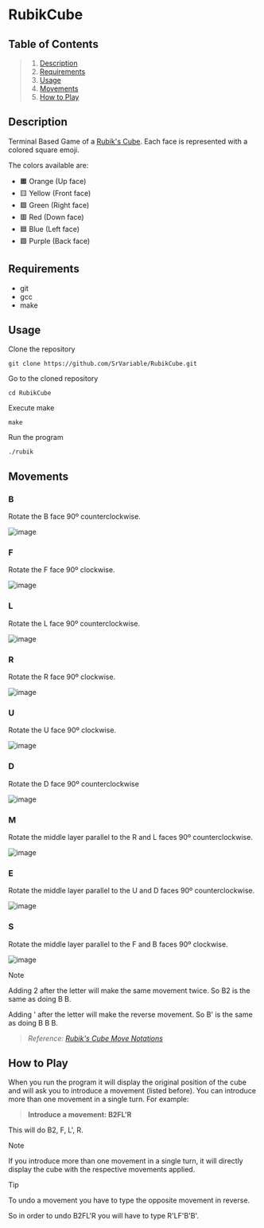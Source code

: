 # RubikCube

## Table of Contents
> 1. [Description](#description)
> 2. [Requirements](#requirements)
> 3. [Usage](#usage)
> 4. [Movements](#movements)
> 5. [How to Play](#how-to-play)

## Description

Terminal Based Game of a [Rubik's Cube](https://en.wikipedia.org/wiki/Rubik%27s_Cube). Each face is represented with a colored square emoji.

The colors available are:

- 🟧 Orange (Up face)
- 🟨 Yellow (Front face)
- 🟩 Green (Right face)
- 🟥 Red (Down face)
- 🟦 Blue (Left face)
- 🟪 Purple (Back face)

## Requirements

- git
- gcc
- make

## Usage

Clone the repository

```Shell
git clone https://github.com/SrVariable/RubikCube.git
```

Go to the cloned repository

```Shell
cd RubikCube
```

Execute make

```Shell
make
```

Run the program

```Shell
./rubik
```

## Movements

### B

Rotate the B face 90º counterclockwise.

![image](https://github.com/SrVariable/RubikCube/assets/96599624/bf3ef4ba-4a76-4268-82b5-d616c9248e09)

### F

Rotate the F face 90º clockwise.

![image](https://github.com/SrVariable/RubikCube/assets/96599624/04a1aafa-2142-439a-a28d-bdd2ff8065a0)

### L

Rotate the L face 90º counterclockwise.

![image](https://github.com/SrVariable/RubikCube/assets/96599624/1024e8f6-50c9-4b28-b785-4a3b43acac15)

### R

Rotate the R face 90º clockwise.

![image](https://github.com/SrVariable/RubikCube/assets/96599624/e70b8213-7262-4bfd-8a86-ad4b2d3a7b7e)

### U

Rotate the U face 90º clockwise.

![image](https://github.com/SrVariable/RubikCube/assets/96599624/dfd7de1a-4753-49f0-be05-5f770b8015cd)

### D

Rotate the D face 90º counterclockwise

![image](https://github.com/SrVariable/RubikCube/assets/96599624/7ecdad07-3fff-41e6-80c8-81aca961d771)

### M

Rotate the middle layer parallel to the R and L faces 90º counterclockwise.

![image](https://github.com/SrVariable/RubikCube/assets/96599624/17a55662-69bf-4c67-a367-72717774ca22)

### E

Rotate the middle layer parallel to the U and D faces 90º counterclockwise.

![image](https://github.com/SrVariable/RubikCube/assets/96599624/e40616d0-7d62-4521-b5b6-34bbfdfe6a96)

### S

Rotate the middle layer parallel to the F and B faces 90º clockwise.

![image](https://github.com/SrVariable/RubikCube/assets/96599624/49b210bd-0db1-445d-a1ff-beff1241bca3)

> [!NOTE]
> Adding 2 after the letter will make the same movement twice. So B2 is the same as doing B B.
> 
> Adding \' after the letter will make the reverse movement. So B' is the same as doing B B B.

> _Reference: [Rubik's Cube Move Notations](https://www.rubiksplace.com/move-notations/)_

## How to Play

When you run the program it will display the original position of the cube and will ask you to introduce a movement (listed before). You can introduce more than one movement in a single turn. For example:

> **Introduce a movement: B2FL'R**

This will do B2, F, L', R.

> [!NOTE]
>
> If you introduce more than one movement in a single turn, it will directly display the cube with the respective movements applied.

> [!TIP]
> 
> To undo a movement you have to type the opposite movement in reverse.
>
> So in order to undo B2FL'R you will have to type R'LF'B'B'.
